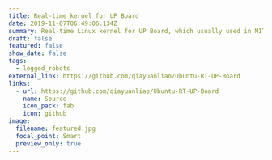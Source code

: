 ```yaml
---
title: Real-time kernel for UP Board
date: 2019-11-07T06:49:06.134Z
summary: Real-time Linux kernel for UP Board, which usually used in MIT Cheetah Mini
draft: false
featured: false
show_date: false
tags:
  - legged_robots
external_link: https://github.com/qiayuanliao/Ubuntu-RT-UP-Board
links:
  - url: https://github.com/qiayuanliao/Ubuntu-RT-UP-Board
    name: Source
    icon_pack: fab
    icon: github
image:
  filename: featured.jpg
  focal_point: Smart
  preview_only: true
---
```

